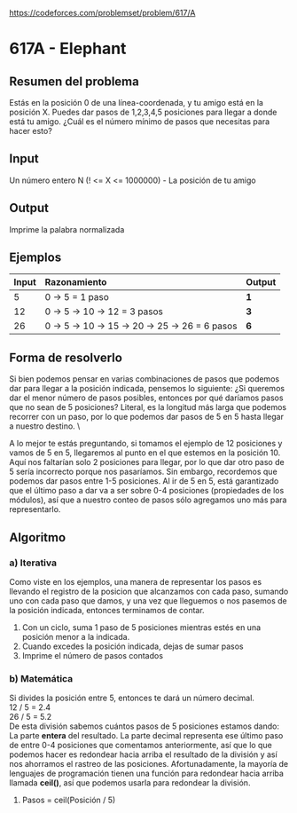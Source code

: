 https://codeforces.com/problemset/problem/617/A

# 617A - Elephant

## Resumen del problema
Estás en la posición 0 de una línea-coordenada, y tu amigo está en la posición X. Puedes dar pasos de 1,2,3,4,5 posiciones para llegar a donde está tu amigo. ¿Cuál es el número mínimo de pasos que necesitas para hacer esto?

## Input
Un número entero N (! <= X <= 1000000) - La posición de tu amigo

## Output
Imprime la palabra normalizada

## Ejemplos
| Input | Razonamiento                                   | Output |
| :---- | :--------------------------------------------  | -----  |
| 5     | 0 -> 5 = 1 paso                                | **1**  |
| 12    | 0 -> 5 -> 10 -> 12 = 3 pasos                   | **3**  |
| 26    | 0 -> 5 -> 10 -> 15 -> 20 -> 25 -> 26 = 6 pasos | **6**  |

## Forma de resolverlo
Si bien podemos pensar en varias combinaciones de pasos que podemos dar para llegar a la posición indicada, pensemos lo siguiente: ¿Si queremos dar el menor número de pasos posibles, entonces por qué daríamos pasos que no sean de 5 posiciones? Literal, es la longitud más larga que podemos recorrer con un paso, por lo que podemos dar pasos de 5 en 5 hasta llegar a nuestro destino. \

A lo mejor te estás preguntando, si tomamos el ejemplo de 12 posiciones y vamos de 5 en 5, llegaremos al punto en el que estemos en la posición 10. Aquí nos faltarían solo 2 posiciones para llegar, por lo que dar otro paso de 5 sería incorrecto porque nos pasaríamos. Sin embargo, recordemos que podemos dar pasos entre 1-5 posiciones. Al ir de 5 en 5, está garantizado que el último paso a dar va a ser sobre 0-4 posiciones (propiedades de los módulos), así que a nuestro conteo de pasos sólo agregamos uno más para representarlo.

## Algoritmo
### a) Iterativa
Como viste en los ejemplos, una manera de representar los pasos es llevando el registro de la posicion que alcanzamos con cada paso, sumando uno con cada paso que damos, y una vez que lleguemos o nos pasemos de la posición indicada, entonces terminamos de contar.
1) Con un ciclo, suma 1 paso de 5 posiciones mientras estés en una posición menor a la indicada.
2) Cuando excedes la posición indicada, dejas de sumar pasos
3) Imprime el número de pasos contados

### b) Matemática
Si divides la posición entre 5, entonces te dará un número decimal. \
12 / 5 = 2.4 \
26 / 5 = 5.2 \
De esta división sabemos cuántos pasos de 5 posiciones estamos dando: La parte **entera** del resultado. La parte decimal representa ese último paso de entre 0-4 posiciones que comentamos anteriormente, así que lo que podemos hacer es redondear hacia arriba el resultado de la división y así nos ahorramos el rastreo de las posiciones. Afortunadamente, la mayoría de lenguajes de programación tienen una función para redondear hacia arriba llamada **ceil()**, así que podemos usarla para redondear la división.
1) Pasos = ceil(Posición / 5)